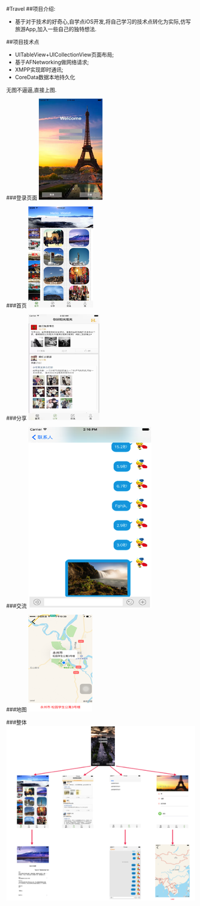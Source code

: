 #Travel
##项目介绍:
- 基于对于技术的好奇心,自学点iOS开发,将自己学习的技术点转化为实际,仿写旅游App,加入一些自己的独特想法.
	
##项目技术点
- UITableView+UICollectionView页面布局;
- 基于AFNetworking做网络请求;
- XMPP实现即时通讯;
- CoreData数据本地持久化

无图不逼逼,直接上图.

###登录页面
![image](https://github.com/Godlovesmile/iOS_Travel/blob/master/img/00_login.png)

###首页
![image](https://github.com/Godlovesmile/iOS_Travel/blob/master/img/01_register.png)

###分享
![image](https://github.com/Godlovesmile/iOS_Travel/blob/master/img/02_table.png)

###交流
![image](https://github.com/Godlovesmile/iOS_Travel/blob/master/img/04_chat.png)

###地图
![image](https://github.com/Godlovesmile/iOS_Travel/blob/master/img/03_Map.png)

###整体
![image](https://github.com/Godlovesmile/iOS_Travel/blob/master/img/05_result.png)


